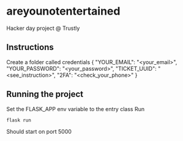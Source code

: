 # areyounotentertained
Hacker day project @ Trustly


## Instructions
Create a folder called credentials
{
  "YOUR_EMAIL": "<your_email>",
  "YOUR_PASSWORD": "<your_password>",
  "TICKET_UUID": "<see_instruction>",
  "2FA": "<check_your_phone>"
}
## Running the project
Set the FLASK_APP env variable to the entry class
Run

```
flask run
```
Should start on port 5000